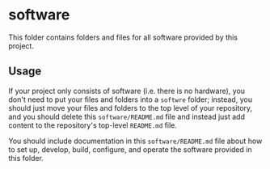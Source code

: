 # software

This folder contains folders and files for all software provided by this project.


## Usage

If your project only consists of software (i.e. there is no hardware), you don't need to put your
files and folders into a `softwre` folder; instead, you should just move your
files and folders to the top level of your repository, and you should delete this
`software/README.md` file and instead just add content to the repository's top-level `README.md`
file.

You should include documentation in this `software/README.md` file about how to set up, develop,
build, configure, and operate the software provided in this folder.
